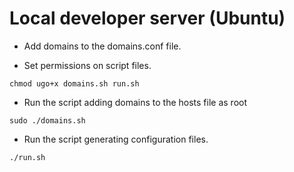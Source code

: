 # Local developer server (Ubuntu)

- Add domains to the domains.conf file.

- Set permissions on script files.

`chmod ugo+x domains.sh run.sh`

- Run the script adding domains to the hosts file as root

`sudo ./domains.sh`

- Run the script generating configuration files.

`./run.sh`
